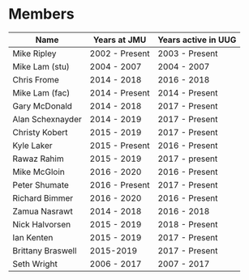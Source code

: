 # Members


| Name          | Years at JMU  | Years active in UUG  |
| ------------- | ------------- | -------------------- |
| Mike Ripley   | 2002 - Present| 2003 - Present       |
| Mike Lam (stu)| 2004 - 2007   | 2004 - 2007          |
| Chris Frome   | 2014 - 2018   | 2016 - 2018          |
| Mike Lam (fac)| 2014 - Present| 2014 - Present       |
| Gary McDonald | 2014 - 2018   | 2017 - Present       |
| Alan Schexnayder | 2014 - 2019   | 2017 - Present    |
| Christy Kobert| 2015 - 2019   | 2017 - Present       |
| Kyle Laker    | 2015 - Present| 2016 - Present       |
| Rawaz Rahim   | 2015 - 2019   | 2017 - present       |
| Mike McGloin  | 2016 - 2020   | 2016 - Present       |
| Peter Shumate | 2016 - Present| 2017 - Present       |
| Richard Bimmer| 2016 - 2020   | 2016 - Present       |
| Zamua Nasrawt | 2014 - 2018   | 2016 - 2018          |
| Nick Halvorsen| 2015 - 2019   | 2018 - Present       |
| Ian Kenten    | 2015 - 2019   | 2017 - Present       |
| Brittany Braswell | 2015-2019 | 2017 - Present       |
| Seth Wright   | 2006 - 2017   | 2007 - 2017          |
